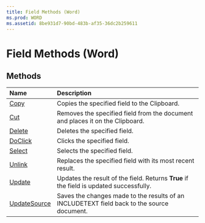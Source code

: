```yaml
---
title: Field Methods (Word)
ms.prod: WORD
ms.assetid: 8be931d7-90bd-483b-af35-36dc2b259611
---
```



# Field Methods (Word)

## Methods



|**Name**|**Description**|
|:-----|:-----|
|[Copy](field-copy-method-word.md)|Copies the specified field to the Clipboard.|
|[Cut](field-cut-method-word.md)|Removes the specified field from the document and places it on the Clipboard.|
|[Delete](field-delete-method-word.md)|Deletes the specified field.|
|[DoClick](field-doclick-method-word.md)|Clicks the specified field.|
|[Select](field-select-method-word.md)|Selects the specified field.|
|[Unlink](field-unlink-method-word.md)|Replaces the specified field with its most recent result.|
|[Update](field-update-method-word.md)|Updates the result of the field. Returns  **True** if the field is updated successfully.|
|[UpdateSource](field-updatesource-method-word.md)|Saves the changes made to the results of an INCLUDETEXT field back to the source document.|

